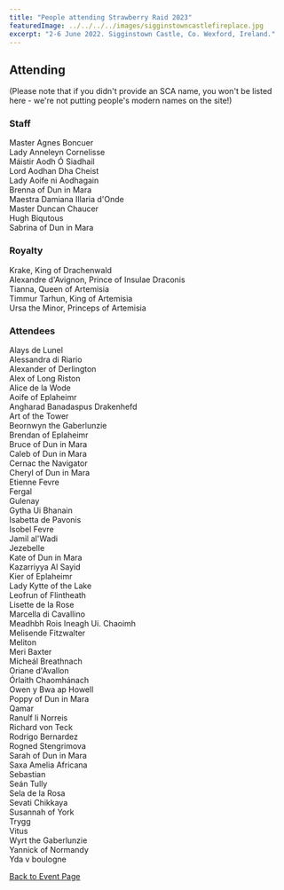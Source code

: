 ```yaml
---
title: "People attending Strawberry Raid 2023"
featuredImage: ../../../../images/sigginstowncastlefireplace.jpg
excerpt: "2-6 June 2022. Sigginstown Castle, Co. Wexford, Ireland."
---
```


## Attending

(Please note that if you didn't provide an SCA name, you won't be listed here - we're not putting people's modern names on the site!)

### Staff

Master Agnes Boncuer  
Lady Anneleyn Cornelisse  
Máistir Aodh Ó Siadhail  
Lord Aodhan Dha Cheist  
Lady Aoife ni Aodhagain  
Brenna of Dun in Mara  
Maestra Damiana Illaria d'Onde  
Master Duncan Chaucer   
Hugh Biqutous   
Sabrina of Dun in Mara  

### Royalty

Krake, King of Drachenwald  
Alexandre d'Avignon, Prince of Insulae Draconis  
Tianna, Queen of Artemisia  
Timmur Tarhun, King of Artemisia  
Ursa the Minor, Princeps of Artemisia  

### Attendees

Alays de Lunel  
Alessandra di Riario  
Alexander of Derlington  
Alex of Long Riston  
Alice de la Wode  
Aoife of Eplaheimr  
Angharad Banadaspus Drakenhefd  
Art of the Tower  
Beornwyn the Gaberlunzie  
Brendan of Eplaheimr  
Bruce of Dun in Mara  
Caleb of Dun in Mara  
Cernac the Navigator  
Cheryl of Dun in Mara  
Etienne Fevre  
Fergal  
Gulenay  
Gytha Ui Bhanain  
Isabetta de Pavonis  
Isobel Fevre   
Jamil al'Wadi  
Jezebelle  
Kate of Dun in Mara  
Kazarriyya Al Sayid  
Kier of Eplaheimr  
Lady Kytte of the Lake  
Leofrun of Flintheath  
Lisette de la Rose  
Marcella di Cavallino  
Meadhbh Rois Ineagh Ui. Chaoimh  
Melisende Fitzwalter      
Meliton  
Meri Baxter  
Mícheál Breathnach  
Oriane d'Avallon  
Órlaith Chaomhánach  
Owen y Bwa ap Howell  
Poppy of Dun in Mara  
Qamar  
Ranulf li Norreis  
Richard von Teck  
Rodrigo Bernardez  
Rogned Stengrimova  
Sarah of Dun in Mara  
Saxa Amelia Africana  
Sebastian  
Seán Tully  
Sela de la Rosa  
Sevati Chikkaya  
Susannah of York  
Trygg  
Vitus  
Wyrt the Gaberlunzie  
Yannick of Normandy  
Yda v boulogne  
     
<a href="/events/2023/strawberry-raid/">Back to Event Page</a>
